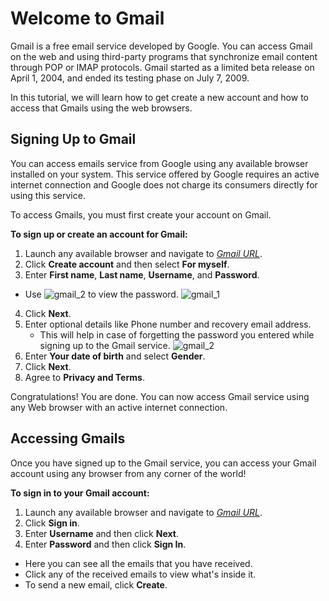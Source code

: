 # Welcome to Gmail

Gmail is a free email service developed by Google. You can access Gmail on the web and using third-party programs that synchronize email content through POP or IMAP protocols. Gmail started as a limited beta release on April 1, 2004, and ended its testing phase on July 7, 2009. 

In this tutorial, we will learn how to get create a new account and how to access that Gmails using the web browsers. 

## Signing Up to Gmail
You can access emails service from Google using any available browser installed on your system. This service offered by Google requires an active internet connection and Google does not charge its consumers directly for using this service.    

To access Gmails, you must first create your account on Gmail.

**To sign up or create an account for Gmail:**
1. Launch any available browser and navigate to [_Gmail URL_](https://mail.google.com).
2. Click **Create account** and then select **For myself**.
3. Enter **First name**, **Last name**, **Username**, and **Password**.
  - Use ![gmail_2](/redhat/eye.png) to view the password.
  ![gmail_1](/redhat/gmail_1.png)
4. Click **Next**.
5. Enter optional details like Phone number and recovery email address.
   - This will help in case of forgetting the password you entered while signing up to the Gmail service.
   ![gmail_2](/redhat/gmail_2.png)
6. Enter **Your date of birth** and select **Gender**.
7. Click **Next**.
8. Agree to **Privacy and Terms**.

Congratulations! You are done. You can now access Gmail service using any Web browser with an active internet connection.

## Accessing Gmails
Once you have signed up to the Gmail service, you can access your Gmail account using any browser from any corner of the world!

**To sign in to your Gmail account:**
1. Launch any available browser and navigate to [_Gmail URL_](https://mail.google.com).
2. Click **Sign in**.
3. Enter **Username** and then click **Next**.
4. Enter **Password** and then click **Sign In**.
  - Here you can see all the emails that you have received. 
  - Click any of the received emails to view what's inside it.
  - To send a new email, click **Create**.

